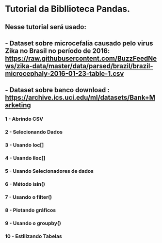 # Tutorial da Bibllioteca Pandas.

## Nesse tutorial será usado: 
## <p> - Dataset sobre microcefalia causado pelo virus Zika no Brasil no período de 2016: https://raw.githubusercontent.com/BuzzFeedNews/zika-data/master/data/parsed/brazil/brazil-microcephaly-2016-01-23-table-1.csv
## - Dataset sobre banco download : https://archive.ics.uci.edu/ml/datasets/Bank+Marketing </p>

### <p> 1 - Abrindo CSV </p>
### <p> 2 - Selecionando Dados </p>
### <p> 3 - Usando loc[] </p>
### <p> 4 - Usando iloc[] </p>
### <p> 5 - Usando Selecionadores de dados </p>
### <p> 6 - Método isin() </p>
### <p> 7 - Usando o filter() </p>
### <p> 8 - Plotando gráficos </p>
### <p> 9 - Usando o groupby() </p>
### <p> 10 - Estilizando Tabelas </p>
